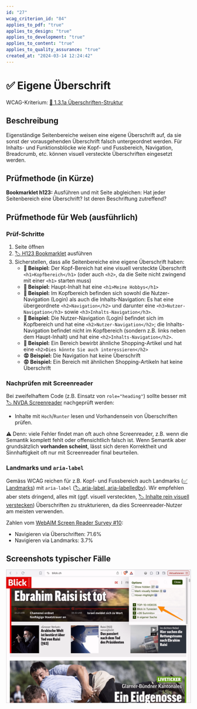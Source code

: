 ```yaml
---
id: "27"
wcag_criterion_id: "84"
applies_to_pdf: "true"
applies_to_design: "true"
applies_to_development: "true"
applies_to_content: "true"
applies_to_quality_assurance: "true"
created_at: "2024-03-14 12:24:42"
---
```


# ✅ Eigene Überschrift

WCAG-Kriterium: [📜 1.3.1a Überschriften-Struktur](..)

## Beschreibung

Eigenständige Seitenbereiche weisen eine eigene Überschrift auf, da sie sonst der vorausgehenden Überschrift falsch untergeordnet werden. Für Inhalts- und Funktionsblöcke wie Kopf- und Fussbereich, Navigation, Breadcrumb, etc. können visuell versteckte Überschriften eingesetzt werden.

## Prüfmethode (in Kürze)

**Bookmarklet h123:** Ausführen und mit Seite abgleichen: Hat jeder Seitenbereich eine Überschrift? Ist deren Beschriftung zutreffend?

## Prüfmethode für Web (ausführlich)

### Prüf-Schritte

1. Seite öffnen
1. [🏷️ H123 Bookmarklet](/de/tags/h123-bookmarklet) ausführen
1. Sicherstellen, dass alle Seitenbereiche eine eigene Überschrift haben:
    - **🙂 Beispiel:** Der Kopf-Bereich hat eine visuell versteckte Überschrift `<h1>Kopfbereich</h1>` (oder auch `<h2>`, da die Seite nicht zwingend mit einer `<h1>` starten muss)
    - **🙂 Beispiel:** Haupt-Inhalt hat eine `<h1>Meine Hobbys</h1>`
    - **🙂 Beispiel:** Im Kopfbereich befinden sich sowohl die Nutzer-Navigation (Login) als auch die Inhalts-Navigation: Es hat eine übergeordnete `<h2>Navigation</h2>` und darunter eine `<h3>Nutzer-Navigation</h3>` sowie `<h3>Inhalts-Navigation</h3>`.
    - **🙂 Beispiel:** Die Nutzer-Navigation (Login) befindet sich im Kopfbereich und hat eine `<h2>Nutzer-Navigation</h2>`; die Inhalts-Navigation befindet nicht im Kopfbereich (sondern z.B. links neben dem Haupt-Inhalt) und hat eine `<h2>Inhalts-Navigation</h2>`.
    - **🙂 Beispiel:** Ein Bereich bewirbt ähnliche Shopping-Artikel und hat eine `<h2>Dies könnte Sie auch interessieren</h2>`
    - **😡 Beispiel:** Die Navigation hat keine Überschrift
    - **😡 Beispiel:** Ein Bereich mit ähnlichen Shopping-Artikeln hat keine Überschrift

### Nachprüfen mit Screenreader

Bei zweifelhaftem Code (z.B. Einsatz von `role="heading"`) sollte besser mit [🏷️ NVDA Screenreader](/de/tags/nvda-screenreader) nachgeprüft werden:

- Inhalte mit `Hoch`/`Runter` lesen und Vorhandensein von Überschriften prüfen.

⚠️ Denn: viele Fehler findet man oft auch ohne Screenreader, z.B. wenn die Semantik komplett fehlt oder offensichtlich falsch ist. Wenn Semantik aber grundsätzlich **vorhanden scheint**, lässt sich deren Korrektheit und Sinnhaftigkeit oft nur mit Screenreader final beurteilen.

### Landmarks und `aria-label`

Gemäss WCAG reichen für z.B. Kopf- und Fussbereich auch Landmarks ([✅ Landmarks](/de/wcag/1.3.1-info-und-beziehungen/landmarks)) mit `aria-label` ([🏷️ aria-label, aria-labelledby](/de/tags/aria-label-aria-labelledby)). Wir empfehlen aber stets dringend, alles mit (ggf. visuell versteckten, [🏷️ Inhalte rein visuell verstecken](/de/tags/inhalte-rein-visuell-verstecken)) Überschriften zu strukturieren, da dies Screenreader-Nutzer am meisten verwenden.

Zahlen vom [WebAIM Screen Reader Survey #10](https://webaim.org/projects/screenreadersurvey10/):

- Navigieren via Überschriften: 71.6%
- Navigieren via Landmarks: 3.7%

## Screenshots typischer Fälle

![Blick hat kaum Überschriften trotz sehr vieler Inhalte](images/blick-hat-kaum-berschriften-trotz-sehr-vieler-inhalte.png)
